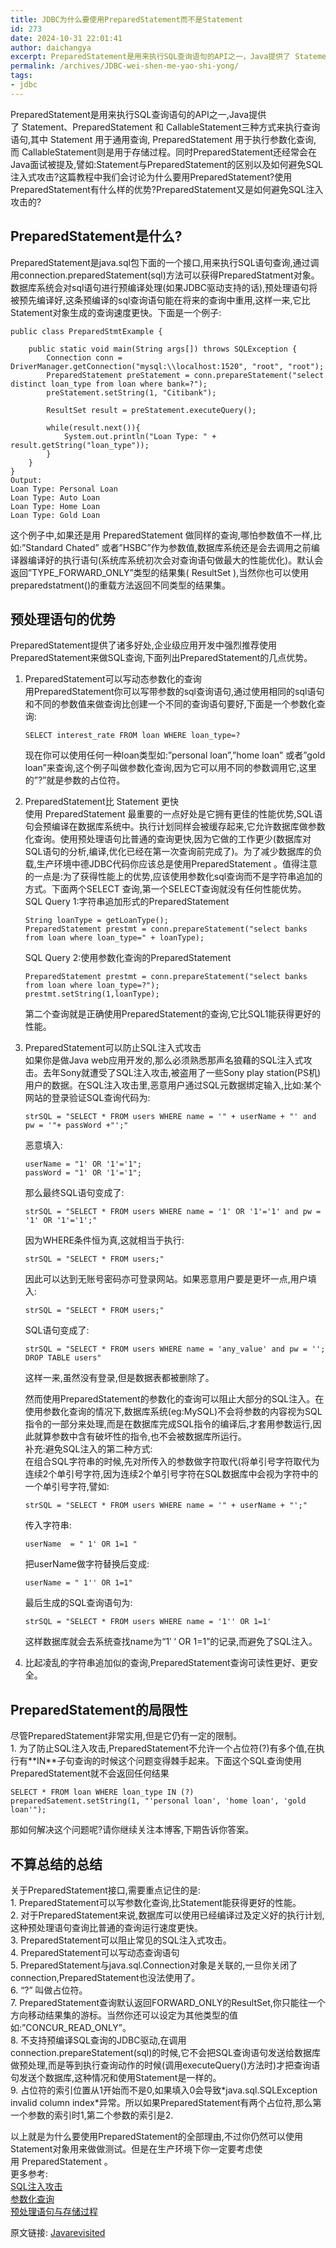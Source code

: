 ```yaml
---
title: JDBC为什么要使用PreparedStatement而不是Statement
id: 273
date: 2024-10-31 22:01:41
author: daichangya
excerpt: PreparedStatement是用来执行SQL查询语句的API之一，Java提供了 Statement、PreparedStatement 和 CallableStatement三种方式来执行查询语句，其中 Statement 用于通用查询， PreparedStat
permalink: /archives/JDBC-wei-shen-me-yao-shi-yong/
tags:
- jdbc
---
```



PreparedStatement是用来执行SQL查询语句的API之一,Java提供了 Statement、PreparedStatement 和 CallableStatement三种方式来执行查询语句,其中 Statement 用于通用查询, PreparedStatement 用于执行参数化查询,而 CallableStatement则是用于存储过程。同时PreparedStatement还经常会在Java面试被提及,譬如:Statement与PreparedStatement的区别以及如何避免SQL注入式攻击?这篇教程中我们会讨论为什么要用PreparedStatement?使用PreparedStatement有什么样的优势?PreparedStatement又是如何避免SQL注入攻击的?

## PreparedStatement是什么?

PreparedStatement是java.sql包下面的一个接口,用来执行SQL语句查询,通过调用connection.preparedStatement(sql)方法可以获得PreparedStatment对象。数据库系统会对sql语句进行预编译处理(如果JDBC驱动支持的话),预处理语句将被预先编译好,这条预编译的sql查询语句能在将来的查询中重用,这样一来,它比Statement对象生成的查询速度更快。下面是一个例子:

```
public class PreparedStmtExample {
 
    public static void main(String args[]) throws SQLException {
        Connection conn = DriverManager.getConnection("mysql:\\localhost:1520", "root", "root");
        PreparedStatement preStatement = conn.prepareStatement("select distinct loan_type from loan where bank=?");
        preStatement.setString(1, "Citibank");
 
        ResultSet result = preStatement.executeQuery();
 
        while(result.next()){
            System.out.println("Loan Type: " + result.getString("loan_type"));
        }      
    }
}
Output:
Loan Type: Personal Loan
Loan Type: Auto Loan
Loan Type: Home Loan
Loan Type: Gold Loan
```

这个例子中,如果还是用 PreparedStatement 做同样的查询,哪怕参数值不一样,比如:”Standard Chated” 或者”HSBC”作为参数值,数据库系统还是会去调用之前编译器编译好的执行语句(系统库系统初次会对查询语句做最大的性能优化)。默认会返回”TYPE\_FORWARD\_ONLY”类型的结果集( ResultSet ),当然你也可以使用preparedstatment()的重载方法返回不同类型的结果集。

## 预处理语句的优势

PreparedStatement提供了诸多好处,企业级应用开发中强烈推荐使用PreparedStatement来做SQL查询,下面列出PreparedStatement的几点优势。

1.  PreparedStatement可以写动态参数化的查询  
    用PreparedStatement你可以写带参数的sql查询语句,通过使用相同的sql语句和不同的参数值来做查询比创建一个不同的查询语句要好,下面是一个参数化查询:
    
    ```
    SELECT interest_rate FROM loan WHERE loan_type=?
    ```
    
    现在你可以使用任何一种loan类型如:”personal loan”,”home loan” 或者”gold loan”来查询,这个例子叫做参数化查询,因为它可以用不同的参数调用它,这里的”?”就是参数的占位符。
    
2.  PreparedStatement比 Statement 更快  
    使用 PreparedStatement 最重要的一点好处是它拥有更佳的性能优势,SQL语句会预编译在数据库系统中。执行计划同样会被缓存起来,它允许数据库做参数化查询。使用预处理语句比普通的查询更快,因为它做的工作更少(数据库对SQL语句的分析,编译,优化已经在第一次查询前完成了)。为了减少数据库的负载,生产环境中德JDBC代码你应该总是使用PreparedStatement 。值得注意的一点是:为了获得性能上的优势,应该使用参数化sql查询而不是字符串追加的方式。下面两个SELECT 查询,第一个SELECT查询就没有任何性能优势。  
    SQL Query 1:字符串追加形式的PreparedStatement
    
    ```
    String loanType = getLoanType();
    PreparedStatement prestmt = conn.prepareStatement("select banks from loan where loan_type=" + loanType);
    ```
    
    SQL Query 2:使用参数化查询的PreparedStatement
    
    ```
    PreparedStatement prestmt = conn.prepareStatement("select banks from loan where loan_type=?");
    prestmt.setString(1,loanType);
    ```
    
    第二个查询就是正确使用PreparedStatement的查询,它比SQL1能获得更好的性能。
    
3.  PreparedStatement可以防止SQL注入式攻击  
    如果你是做Java web应用开发的,那么必须熟悉那声名狼藉的SQL注入式攻击。去年Sony就遭受了SQL注入攻击,被盗用了一些Sony play station(PS机)用户的数据。在SQL注入攻击里,恶意用户通过SQL元数据绑定输入,比如:某个网站的登录验证SQL查询代码为:
    
    ```
    strSQL = "SELECT * FROM users WHERE name = '" + userName + "' and pw = '"+ passWord +"';"
    ```
    
    恶意填入:
    
    ```
    userName = "1' OR '1'='1";
    passWord = "1' OR '1'='1";
    ```
    
    那么最终SQL语句变成了:
    
    ```
    strSQL = "SELECT * FROM users WHERE name = '1' OR '1'='1' and pw = '1' OR '1'='1';"
    ```
    
    因为WHERE条件恒为真,这就相当于执行:
    
    ```
    strSQL = "SELECT * FROM users;"
    ```
    
    因此可以达到无账号密码亦可登录网站。如果恶意用户要是更坏一点,用户填入:
    
    ```
    strSQL = "SELECT * FROM users;"
    ```
    
    SQL语句变成了:
    
    ```
    strSQL = "SELECT * FROM users WHERE name = 'any_value' and pw = ''; DROP TABLE users"
    ```
    
    这样一来,虽然没有登录,但是数据表都被删除了。
    
    然而使用PreparedStatement的参数化的查询可以阻止大部分的SQL注入。在使用参数化查询的情况下,数据库系统(eg:MySQL)不会将参数的内容视为SQL指令的一部分来处理,而是在数据库完成SQL指令的编译后,才套用参数运行,因此就算参数中含有破坏性的指令,也不会被数据库所运行。  
    补充:避免SQL注入的第二种方式:  
    在组合SQL字符串的时候,先对所传入的参数做字符取代(将单引号字符取代为连续2个单引号字符,因为连续2个单引号字符在SQL数据库中会视为字符中的一个单引号字符,譬如:
    
    ```
    strSQL = "SELECT * FROM users WHERE name = '" + userName + "';"
    ```
    
    传入字符串:
    
    ```
    userName  = " 1' OR 1=1 "
    ```
    
    把userName做字符替换后变成:
    
    ```
    userName = " 1'' OR 1=1"
    ```
    
    最后生成的SQL查询语句为:
    
    ```
    strSQL = "SELECT * FROM users WHERE name = '1'' OR 1=1'
    ```
    
    这样数据库就会去系统查找name为“1′ ‘ OR 1=1”的记录,而避免了SQL注入。
    
4.  比起凌乱的字符串追加似的查询,PreparedStatement查询可读性更好、更安全。

## PreparedStatement的局限性

尽管PreparedStatement非常实用,但是它仍有一定的限制。  
1\. 为了防止SQL注入攻击,PreparedStatement不允许一个占位符(?)有多个值,在执行有\*\*IN\*\*子句查询的时候这个问题变得棘手起来。下面这个SQL查询使用PreparedStatement就不会返回任何结果

```
SELECT * FROM loan WHERE loan_type IN (?)
preparedSatement.setString(1, "'personal loan', 'home loan', 'gold loan'");
```

那如何解决这个问题呢?请你继续关注本博客,下期告诉你答案。

## 不算总结的总结

关于PreparedStatement接口,需要重点记住的是:  
1\. PreparedStatement可以写参数化查询,比Statement能获得更好的性能。  
2\. 对于PreparedStatement来说,数据库可以使用已经编译过及定义好的执行计划,这种预处理语句查询比普通的查询运行速度更快。  
3\. PreparedStatement可以阻止常见的SQL注入式攻击。  
4\. PreparedStatement可以写动态查询语句  
5\. PreparedStatement与java.sql.Connection对象是关联的,一旦你关闭了connection,PreparedStatement也没法使用了。  
6\. “?” 叫做占位符。  
7\. PreparedStatement查询默认返回FORWARD\_ONLY的ResultSet,你只能往一个方向移动结果集的游标。当然你还可以设定为其他类型的值如:”CONCUR\_READ_ONLY”。  
8\. 不支持预编译SQL查询的JDBC驱动,在调用connection.prepareStatement(sql)的时候,它不会把SQL查询语句发送给数据库做预处理,而是等到执行查询动作的时候(调用executeQuery()方法时)才把查询语句发送个数据库,这种情况和使用Statement是一样的。  
9\. 占位符的索引位置从1开始而不是0,如果填入0会导致\*java.sql.SQLException invalid column index\*异常。所以如果PreparedStatement有两个占位符,那么第一个参数的索引时1,第二个参数的索引是2.

以上就是为什么要使用PreparedStatement的全部理由,不过你仍然可以使用Statement对象用来做做测试。但是在生产环境下你一定要考虑使用 PreparedStatement 。  
更多参考:  
[SQL注入攻击](http://zh.wikipedia.org/wiki/SQL%E8%B3%87%E6%96%99%E9%9A%B1%E7%A2%BC%E6%94%BB%E6%93%8A)  
[参数化查询](http://zh.wikipedia.org/wiki/%E5%8F%83%E6%95%B8%E5%8C%96%E6%9F%A5%E8%A9%A2)  
[预处理语句与存储过程](http://php.net/manual/zh/pdo.prepared-statements.php)

原文链接: [Javarevisited](http://javarevisited.blogspot.com/2012/03/why-use-preparedstatement-in-java-jdbc.html#ixzz2YjEhPIis)